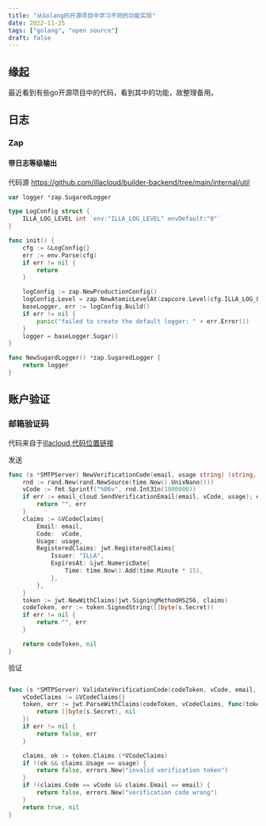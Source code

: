 ```yaml
---
title: "从Golang的开源项目中学习不同的功能实现"
date: 2022-11-25
tags: ["golang", "open source"]
draft: false
---
```


## 缘起

最近看到有些go开源项目中的代码，看到其中的功能，故整理备用。

## 日志

### Zap

#### 带日志等级输出

代码源 https://github.com/illacloud/builder-backend/tree/main/internal/util

```go
var logger *zap.SugaredLogger

type LogConfig struct {
	ILLA_LOG_LEVEL int `env:"ILLA_LOG_LEVEL" envDefault:"0"`
}

func init() {
	cfg := &LogConfig{}
	err := env.Parse(cfg)
	if err != nil {
		return
	}

	logConfig := zap.NewProductionConfig()
	logConfig.Level = zap.NewAtomicLevelAt(zapcore.Level(cfg.ILLA_LOG_LEVEL))
	baseLogger, err := logConfig.Build()
	if err != nil {
		panic("failed to create the default logger: " + err.Error())
	}
	logger = baseLogger.Sugar()
}

func NewSugardLogger() *zap.SugaredLogger {
	return logger
}
```



## 账户验证

### 邮箱验证码

代码来自于[illacloud](https://github.com/illacloud),[代码位置链接](https://github.com/illacloud/builder-backend/blob/main/pkg/smtp/service.go)

发送

```go
func (s *SMTPServer) NewVerificationCode(email, usage string) (string, error) {
	rnd := rand.New(rand.NewSource(time.Now().UnixNano()))
	vCode := fmt.Sprintf("%06v", rnd.Int31n(1000000))
	if err := email_cloud.SendVerificationEmail(email, vCode, usage); err != nil {
		return "", err
	}
	claims := &VCodeClaims{
		Email: email,
		Code:  vCode,
		Usage: usage,
		RegisteredClaims: jwt.RegisteredClaims{
			Issuer: "ILLA",
			ExpiresAt: &jwt.NumericDate{
				Time: time.Now().Add(time.Minute * 15),
			},
		},
	}
	token := jwt.NewWithClaims(jwt.SigningMethodHS256, claims)
	codeToken, err := token.SignedString([]byte(s.Secret))
	if err != nil {
		return "", err
	}

	return codeToken, nil
}
```

验证

```go

func (s *SMTPServer) ValidateVerificationCode(codeToken, vCode, email, usage string) (bool, error) {
	vCodeClaims := &VCodeClaims{}
	token, err := jwt.ParseWithClaims(codeToken, vCodeClaims, func(token *jwt.Token) (interface{}, error) {
		return []byte(s.Secret), nil
	})
	if err != nil {
		return false, err
	}

	claims, ok := token.Claims.(*VCodeClaims)
	if !(ok && claims.Usage == usage) {
		return false, errors.New("invalid verification token")
	}
	if !(claims.Code == vCode && claims.Email == email) {
		return false, errors.New("verification code wrong")
	}
	return true, nil
}
```

